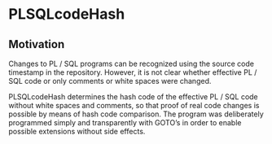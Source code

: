 # PLSQLcodeHash
## Motivation

Changes to PL / SQL programs can be recognized using the source code timestamp in the repository.
However, it is not clear whether effective PL / SQL code or only comments or white spaces were changed.

PLSQLcodeHash determines the hash code of the effective PL / SQL code without white spaces and comments, so that proof of real code changes is possible by means of hash code comparison.
The program was deliberately programmed simply and transparently with GOTO’s in order to enable possible extensions without side effects.

